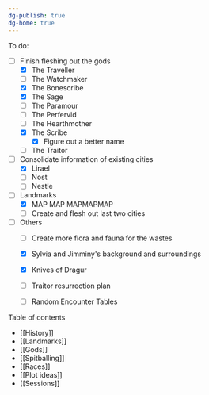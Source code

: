 ```yaml
---
dg-publish: true
dg-home: true
---
```

To do:
- [ ] Finish fleshing out the gods
	- [x] The Traveller
	- [ ] The Watchmaker
	- [x] The Bonescribe
	- [x] The Sage
	- [ ] The Paramour
	- [ ] The Perfervid
	- [ ] The Hearthmother
	- [x] The Scribe
		- [x] Figure out a better name
	- [ ] The Traitor
- [ ] Consolidate information of existing cities
	- [x] Lirael
	- [ ] Nost
	- [ ] Nestle
- [ ] Landmarks
	- [x] MAP MAP MAPMAPMAP
	- [ ] Create and flesh out last two cities
- [ ] Others
	- [ ] Create more flora and fauna for the wastes
	- [x] Sylvia and Jimminy's background and surroundings
	- [x] Knives of Dragur
	- [ ] Traitor resurrection plan
	- [ ] Random Encounter Tables



Table of contents
- [[History]]
- [[Landmarks]]
- [[Gods]]
- [[Spitballing]]
- [[Races]]
- [[Plot ideas]]
- [[Sessions]]

